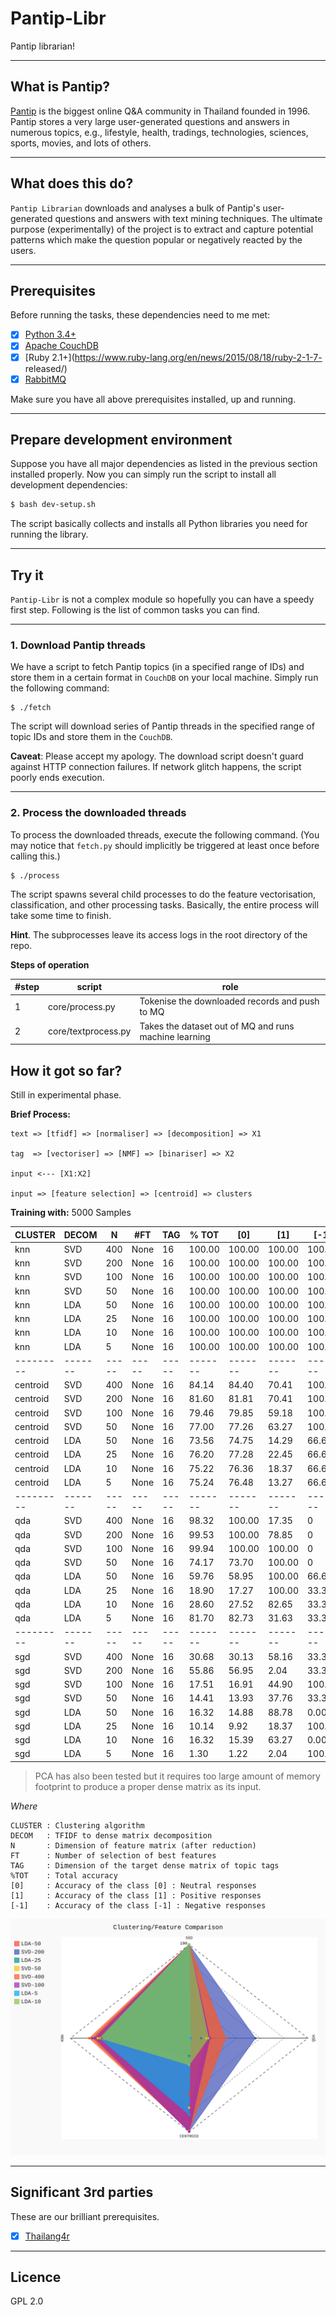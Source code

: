 # Pantip-Libr

Pantip librarian!

---

## What is Pantip?

[Pantip](http://www.pantip.com) is the biggest online Q&A community 
in Thailand founded in 1996. Pantip stores a very large 
user-generated questions and answers in numerous topics, 
e.g., lifestyle, health, tradings, technologies, sciences, 
sports, movies, and lots of others. 

---

## What does this do?

`Pantip Librarian` downloads and analyses a bulk of 
Pantip's user-generated questions and answers with 
text mining techniques. The ultimate purpose (experimentally) 
of the project is to extract and capture potential 
patterns which make the question popular or 
negatively reacted by the users.

---

## Prerequisites

Before running the tasks, these dependencies need to me met:

- [x] [Python 3.4+](https://www.python.org/download/releases/3.4.3/)
- [x] [Apache CouchDB](http://couchdb.apache.org/)
- [x] [Ruby 2.1+](https://www.ruby-lang.org/en/news/2015/08/18/ruby-2-1-7-
released/)
- [x] [RabbitMQ](https://www.rabbitmq.com)

Make sure you have all above prerequisites installed, up and running.

---

## Prepare development environment

Suppose you have all major dependencies as listed in the previous 
section installed properly. Now you can simply run the script 
to install all development dependencies:

```bash
$ bash dev-setup.sh
```

The script basically collects and installs all Python libraries you 
need for running the library.

---

## Try it

`Pantip-Libr` is not a complex module so hopefully you can have a 
speedy first step. Following is the list of common tasks you can 
find.

---

### 1. Download Pantip threads

We have a script to fetch Pantip topics (in a specified range of IDs) 
and store them in a certain format in `CouchDB` on your local machine. 
Simply run the following command:

```
$ ./fetch
```

The script will download series of Pantip threads in the 
specified range of topic IDs and store them in the `CouchDB`.

**Caveat**: Please accept my apology. The download script doesn't 
guard against HTTP connection failures. If network glitch happens, 
the script poorly ends execution.

---

### 2. Process the downloaded threads

To process the downloaded threads, execute the following 
command. (You may notice that `fetch.py` should implicitly 
be triggered at least once before calling this.)

```
$ ./process
```

The script spawns several child processes to do the feature vectorisation, 
classification, and other processing tasks. Basically, the entire 
process will take some time to finish.

**Hint**. The subprocesses leave its access logs in the root directory 
of the repo.

**Steps of operation**

| #step | script | role |
|----|----|----|
| 1 | core/process.py | Tokenise the downloaded records and push to MQ
| 2 | core/textprocess.py | Takes the dataset out of MQ and runs machine learning


## How it got so far?

Still in experimental phase. 

**Brief Process:**

```text
text => [tfidf] => [normaliser] => [decomposition] => X1

tag  => [vectoriser] => [NMF] => [binariser] => X2

input <--- [X1:X2]

input => [feature selection] => [centroid] => clusters
```

**Training with:** 5000 Samples

|CLUSTER  | DECOM |  N  | #FT | TAG | % TOT |  [0]  |  [1]  |  [-1]
|---------|-------|-----|-----|-----|-------|-------|-------|-------
|  knn    |  SVD  | 400 | None|  16 | 100.00| 100.00| 100.00| 100.00
|  knn    |  SVD  | 200 | None|  16 | 100.00| 100.00| 100.00| 100.00
|  knn    |  SVD  | 100 | None|  16 | 100.00| 100.00| 100.00| 100.00
|  knn    |  SVD  |  50 | None|  16 | 100.00| 100.00| 100.00| 100.00  
|  knn    |  LDA  |  50 | None|  16 | 100.00| 100.00| 100.00| 100.00
|  knn    |  LDA  |  25 | None|  16 | 100.00| 100.00| 100.00| 100.00
|  knn    |  LDA  |  10 | None|  16 | 100.00| 100.00| 100.00| 100.00
|  knn    |  LDA  |  5  | None|  16 | 100.00| 100.00| 100.00| 100.00
|---------|-------|-----|-----|-----|-------|-------|-------|-------
|centroid |  SVD  | 400 | None|  16 | 84.14 | 84.40 | 70.41 | 100.00
|centroid |  SVD  | 200 | None|  16 | 81.60 | 81.81 | 70.41 | 100.00
|centroid |  SVD  | 100 | None|  16 | 79.46 | 79.85 | 59.18 | 100.00
|centroid |  SVD  |  50 | None|  16 | 77.00 | 77.26 | 63.27 | 100.00
|centroid |  LDA  |  50 | None|  16 | 73.56 | 74.75 | 14.29 | 66.67 
|centroid |  LDA  |  25 | None|  16 | 76.20 | 77.28 | 22.45 | 66.67 
|centroid |  LDA  |  10 | None|  16 | 75.22 | 76.36 | 18.37 | 66.67 
|centroid |  LDA  |  5  | None|  16 | 75.24 | 76.48 | 13.27 | 66.67 
|---------|-------|-----|-----|-----|-------|-------|-------|-------
|  qda    |  SVD  | 400 | None|  16 | 98.32 | 100.00| 17.35 | 0
|  qda    |  SVD  | 200 | None|  16 | 99.53 | 100.00| 78.85 | 0
|  qda    |  SVD  | 100 | None|  16 | 99.94 | 100.00| 100.00| 0
|  qda    |  SVD  |  50 | None|  16 | 74.17 | 73.70 | 100.00| 0
|  qda    |  LDA  |  50 | None|  16 | 59.76 | 58.95 | 100.00| 66.67 
|  qda    |  LDA  |  25 | None|  16 | 18.90 | 17.27 | 100.00| 33.33 
|  qda    |  LDA  |  10 | None|  16 | 28.60 | 27.52 | 82.65 | 33.33 
|  qda    |  LDA  |  5  | None|  16 | 81.70 | 82.73 | 31.63 | 33.33 
|---------|-------|-----|-----|-----|-------|-------|-------|-------
|  sgd    |  SVD  | 400 | None|  16 | 30.68 | 30.13 | 58.16 | 33.33 
|  sgd    |  SVD  | 200 | None|  16 | 55.86 | 56.95 |  2.04 | 33.33 
|  sgd    |  SVD  | 100 | None|  16 | 17.51 | 16.91 | 44.90 | 100.00
|  sgd    |  SVD  |  50 | None|  16 | 14.41 | 13.93 | 37.76 | 33.33 
|  sgd    |  LDA  |  50 | None|  16 | 16.32 | 14.88 | 88.78 |  0.00 
|  sgd    |  LDA  |  25 | None|  16 | 10.14 |  9.92 | 18.37 | 100.00
|  sgd    |  LDA  |  10 | None|  16 | 16.32 | 15.39 | 63.27 |  0.00 
|  sgd    |  LDA  |  5  | None|  16 |  1.30 |  1.22 |  2.04 | 100.00


> PCA has also been tested but it requires too large amount 
of memory footprint to produce a proper dense matrix as its input.

*Where*

```text
CLUSTER : Clustering algorithm
DECOM   : TFIDF to dense matrix decomposition
N       : Dimension of feature matrix (after reduction)
FT      : Number of selection of best features
TAG     : Dimension of the target dense matrix of topic tags
%TOT    : Total accuracy
[0]     : Accuracy of the class [0] : Neutral responses
[1]     : Accuracy of the class [1] : Positive responses
[-1]    : Accuracy of the class [-1] : Negative responses
```

![IMG](data/radar.svg)

---


## Significant 3rd parties

These are our brilliant prerequisites.

- [x] [Thailang4r](https://github.com/veer66/thailang4r)

---

## Licence

GPL 2.0

